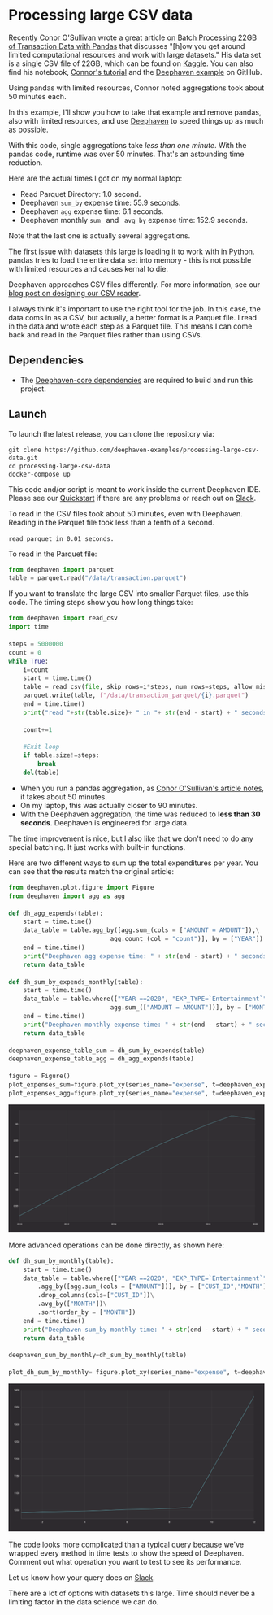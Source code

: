 # Processing large CSV data

Recently [Conor O'Sullivan](https://conorosullyds.medium.com/) wrote a great article on [Batch Processing 22GB of Transaction Data with Pandas](https://towardsdatascience.com/batch-processing-22gb-of-transaction-data-with-pandas-c6267e65ff36) that discusses "[h]ow you get around limited computational resources and work with large datasets." His data set is a single CSV file of 22GB, which can be found  on [Kaggle](https://www.kaggle.com/conorsully1/simulated-transactions). You can also find his notebook, [Connor's tutorial](https://github.com/conorosully/medium-articles/blob/master/src/batch_processing.ipynb) and the [Deephaven example](https://github.com/deephaven-examples/processing-large-csv-data) on GitHub.

Using pandas with limited resources, Connor noted aggregations took about 50 minutes each.  

In this example, I'll show you how to take that example and remove pandas, also with limited resources, and use [Deephaven](https://deephaven.io/) to speed things up as much as possible.

With this code, single aggregations take _less than one minute_. With the pandas code, runtime was over 50 minutes. That's an astounding time reduction.

Here are the actual times I got on my normal laptop:

- Read Parquet Directory:  1.0 second.
- Deephaven `sum_by` expense time: 55.9 seconds.
- Deephaven `agg` expense time: 6.1 seconds.
- Deephaven monthly `sum_`  and ` avg_by` expense time: 152.9 seconds.

Note that the last one is actually several aggregations.

The first issue with datasets this large is loading it to work with in Python. pandas tries to load the entire data set into memory -  this is not possible with limited resources and causes kernal to die.

Deephaven approaches CSV files differently. For more information, see our [blog post on designing our CSV reader](https://deephaven.io/blog/2022/02/23/csv-reader/).

I always think it's important to use the right tool for the job. In this case, the data coms in as a CSV, but actually, a better format is a Parquet file.  I read in the data and wrote each step as a Parquet file.  This means I can come back and read in the Parquet files rather than using CSVs.


## Dependencies

* The [Deephaven-core dependencies](https://github.com/deephaven/deephaven-core#required-dependencies) are required to build and run this project.

## Launch

To launch the latest release, you can clone the repository via:

```shell
git clone https://github.com/deephaven-examples/processing-large-csv-data.git
cd processing-large-csv-data
docker-compose up
```

This code and/or script is meant to work inside the current Deephaven IDE.  Please see our [Quickstart](https://deephaven.io/core/docs/tutorials/quickstart/) if there are any problems or reach out on [Slack](https://join.slack.com/t/deephavencommunity/shared_invite/zt-11x3hiufp-DmOMWDAvXv_pNDUlVkagLQ).


To read in the CSV files took about 50 minutes, even with Deephaven.  Reading in the Parquet file took less than a tenth of a second.

`read parquet in 0.01 seconds.`

To read in the Parquet file:

```python
from deephaven import parquet
table = parquet.read("/data/transaction.parquet")
```

If you want to translate the large CSV into smaller Parquet files, use this code. The timing steps show you how long things take:

```python
from deephaven import read_csv
import time

steps = 5000000
count = 0
while True:
    i=count
    start = time.time()
    table = read_csv(file, skip_rows=i*steps, num_rows=steps, allow_missing_columns=True, ignore_excess_columns = True)
    parquet.write(table, f"/data/transaction_parquet/{i}.parquet")
    end = time.time()
    print("read "+str(table.size)+ " in "+ str(end - start) + " seconds." + " iteration number ", i)

    count+=1

    #Exit loop
    if table.size!=steps:
        break
    del(table)
```

- When you run a pandas aggregation, as [Conor O'Sullivan's article notes](https://towardsdatascience.com/batch-processing-22gb-of-transaction-data-with-pandas-c6267e65ff36), it takes about 50 minutes. 
- On my laptop, this was actually closer to 90 minutes. 
- With the Deephaven aggregation, the time was reduced to **less than 30 seconds**.  Deephaven is engineered for large data. 

The time improvement is nice, but I also like that we don't need to do any special batching. It just works with built-in functions.

Here are two different ways to sum up the total expenditures per year. You can see that the results match the original article:

```python
from deephaven.plot.figure import Figure
from deephaven import agg as agg

def dh_agg_expends(table):
    start = time.time()
    data_table = table.agg_by([agg.sum_(cols = ["AMOUNT = AMOUNT"]),\
                            agg.count_(col = "count")], by = ["YEAR"]).sort(order_by = ["YEAR"])
    end = time.time()
    print("Deephaven agg expense time: " + str(end - start) + " seconds.")
    return data_table

def dh_sum_by_expends_monthly(table):
    start = time.time()
    data_table = table.where(["YEAR ==2020", "EXP_TYPE=`Entertainment`"]).agg_by([\
                            agg.sum_(["AMOUNT = AMOUNT"])], by = ["MONTH"]).sort(order_by = ["MONTH"])
    end = time.time()
    print("Deephaven monthly expense time: " + str(end - start) + " seconds.")
    return data_table

deephaven_expense_table_sum = dh_sum_by_expends(table)
deephaven_expense_table_agg = dh_agg_expends(table)

figure = Figure()
plot_expenses_sum=figure.plot_xy(series_name="expense", t=deephaven_expense_table_sum, x="YEAR",y="AMOUNT").show()
plot_expenses_agg=figure.plot_xy(series_name="expense", t=deephaven_expense_table_agg, x="YEAR",y="AMOUNT").show()

```

![img](total_expend.png)

More advanced operations can be done directly, as shown here: 

```python
def dh_sum_by_monthly(table):
    start = time.time()
    data_table = table.where(["YEAR ==2020", "EXP_TYPE=`Entertainment`"])\
        .agg_by([agg.sum_(cols = ["AMOUNT"])], by = ["CUST_ID","MONTH"])\
        .drop_columns(cols=["CUST_ID"])\
        .avg_by(["MONTH"])\
        .sort(order_by = ["MONTH"])
    end = time.time()
    print("Deephaven sum_by monthly time: " + str(end - start) + " seconds.")
    return data_table

deephaven_sum_by_monthly=dh_sum_by_monthly(table)

plot_dh_sum_by_monthly= figure.plot_xy(series_name="expense", t=deephaven_sum_by_monthly, x="MONTH",y="AMOUNT").show()
```

![img](monthly.png)

The code looks more complicated than a typical query because we've wrapped every method in time tests to show the speed of Deephaven. Comment out what operation you want to test to see its performance.

Let us know how your query does on [Slack](https://join.slack.com/t/deephavencommunity/shared_invite/zt-11x3hiufp-DmOMWDAvXv_pNDUlVkagLQ).

There are a lot of options with datasets this large. Time should never be a limiting factor in the data science we can do.
